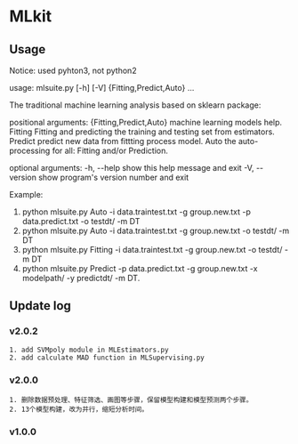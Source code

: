 # MLkit

## Usage
Notice: used pyhton3, not python2

usage: mlsuite.py [-h] [-V] {Fitting,Predict,Auto} ...

The traditional machine learning analysis based on sklearn package:

positional arguments:
  {Fitting,Predict,Auto}
                        machine learning models help.
    Fitting             Fitting and predicting the training and testing set from estimators.
    Predict             predict new data from fittting process model.
    Auto                the auto-processing for all: Fitting and/or Prediction.

optional arguments:
  -h, --help            show this help message and exit
  -V, --version         show program's version number and exit

Example:
1. python mlsuite.py Auto    -i data.traintest.txt -g group.new.txt -p data.predict.txt -o testdt/ -m DT
2. python mlsuite.py Auto    -i data.traintest.txt -g group.new.txt -o testdt/ -m DT
3. python mlsuite.py Fitting -i data.traintest.txt -g group.new.txt -o testdt/ -m DT
4. python mlsuite.py Predict -p data.predict.txt   -g group.new.txt -x modelpath/ -y predictdt/ -m DT.


## Update log
### v2.0.2
    1. add SVMpoly module in MLEstimators.py
    2. add calculate MAD function in MLSupervising.py
### v2.0.0
    1. 删除数据预处理、特征筛选、画图等步骤，保留模型构建和模型预测两个步骤。
    2. 13个模型构建，改为并行，缩短分析时间。

### v1.0.0

